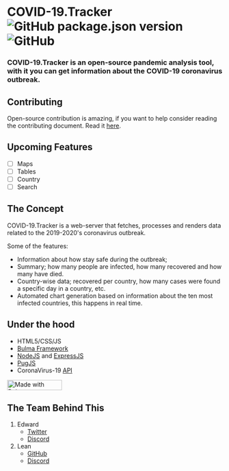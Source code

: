 # COVID-19.Tracker ![GitHub package.json version](https://img.shields.io/github/package-json/v/pasenidis/covid19-stats?style=for-the-badge)![GitHub](https://img.shields.io/github/license/pasenidis/covid19-stats?style=for-the-badge)
### COVID-19.Tracker is an open-source pandemic analysis tool, with it you can get information about the COVID-19 coronavirus outbreak.

## Contributing
Open-source contribution is amazing, if you want to help consider reading the contributing document.
Read it [here](https://github.com/pasenidis/covid19-stats/blob/master/CONTRIBUTING.md).

## Upcoming Features
- [ ] Maps
- [ ] Tables
- [ ] Country
- [ ] Search

## The Concept
COVID-19.Tracker is a web-server that fetches, processes and renders data related to the 2019-2020's coronavirus outbreak.

Some of the features:
- Information about how stay safe during the outbreak; 
- Summary; how many people are infected, how many recovered and how many have died.
- Country-wise data; recovered per country, how many cases were found a specific day in a country, etc.
- Automated chart generation based on information about the ten most infected countries, this happens in real time.

## Under the hood
* HTML5/CSS/JS
* [Bulma Framework](https://bulma.io)
* [NodeJS](https://nodejs.org) and [ExpressJS](https://expressjs.com)
* [PugJS](https://pugjs.org/)
* CoronaVirus-19 [API](https://coronavirus-19-api.herokuapp.com/countries)
<a href="https://bulma.io">
<img src="https://bulma.io/images/made-with-bulma--dark.png" alt="Made with Bulma" width="128" height="24">
</a>

## The Team Behind This
1. Edward
    * [Twitter](https://twitter.com/EdwardPasenidis)
    * [Discord](https://discord.gg/vBfeT8D)
2. Lean
    * [GitHub](https://github.com/TasosY2K)
    * [Discord](https://xn--rihy934p.ws/discord)
